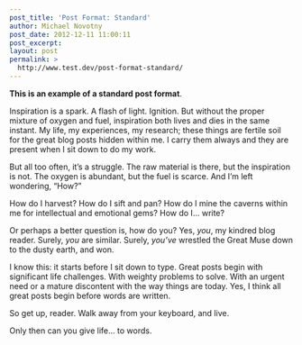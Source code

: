 ```yaml
---
post_title: 'Post Format: Standard'
author: Michael Novotny
post_date: 2012-12-11 11:00:11
post_excerpt:
layout: post
permalink: >
  http://www.test.dev/post-format-standard/
---
```

<strong>This is an example of a standard post format</strong>.

Inspiration is a spark. A flash of light. Ignition. But without the proper mixture of oxygen and fuel, inspiration both lives and dies in the same instant. My life, my experiences, my research; these things are fertile soil for the great blog posts hidden within me. I carry them always and they are present when I sit down to do my work.

But all too often, it’s a struggle. The raw material is there, but the inspiration is not. The oxygen is abundant, but the fuel is scarce. And I’m left wondering, “How?”

How do I harvest? How do I sift and pan? How do I mine the caverns within me for intellectual and emotional gems? How do I… write?

Or perhaps a better question is, how do you? Yes, <em>you</em>, my kindred blog reader. Surely, <em>you</em> are similar. Surely, <em>you’ve</em> wrestled the Great Muse down to the dusty earth, and won.

I know this: it starts before I sit down to type. Great posts begin with significant life challenges. With weighty problems to solve. With an urgent need or a mature discontent with the way things are today. Yes, I think all great posts begin before words are written.

So get up, reader. Walk away from your keyboard, and live.

Only then can you give life… to words.